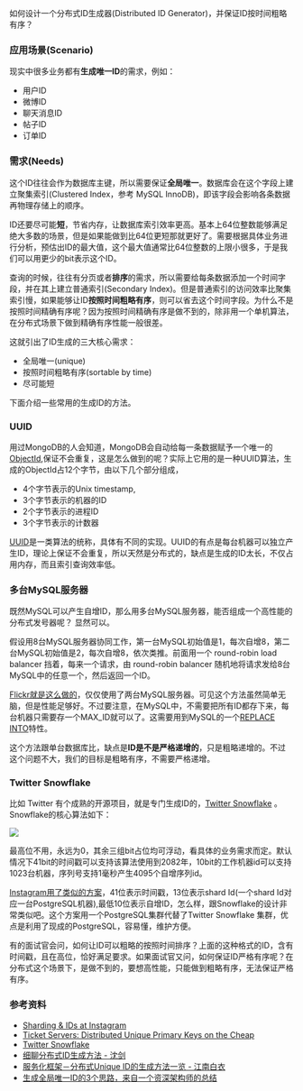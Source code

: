 如何设计一个分布式ID生成器(Distributed ID Generator)，并保证ID按时间粗略有序？


### 应用场景(Scenario)

现实中很多业务都有**生成唯一ID**的需求，例如：

* 用户ID
* 微博ID
* 聊天消息ID
* 帖子ID
* 订单ID


### 需求(Needs)

这个ID往往会作为数据库主键，所以需要保证**全局唯一**。数据库会在这个字段上建立聚集索引(Clustered Index，参考 MySQL InnoDB)，即该字段会影响各条数据再物理存储上的顺序。

ID还要尽可能**短**，节省内存，让数据库索引效率更高。基本上64位整数能够满足绝大多数的场景，但是如果能做到比64位更短那就更好了。需要根据具体业务进行分析，预估出ID的最大值，这个最大值通常比64位整数的上限小很多，于是我们可以用更少的bit表示这个ID。

查询的时候，往往有分页或者**排序**的需求，所以需要给每条数据添加一个时间字段，并在其上建立普通索引(Secondary Index)。但是普通索引的访问效率比聚集索引慢，如果能够让ID**按照时间粗略有序**，则可以省去这个时间字段。为什么不是按照时间精确有序呢？因为按照时间精确有序是做不到的，除非用一个单机算法，在分布式场景下做到精确有序性能一般很差。

这就引出了ID生成的三大核心需求：

* 全局唯一(unique)
* 按照时间粗略有序(sortable by time)
* 尽可能短


下面介绍一些常用的生成ID的方法。


### UUID

用过MongoDB的人会知道，MongoDB会自动给每一条数据赋予一个唯一的[ObjectId](https://docs.mongodb.com/manual/reference/method/ObjectId/),保证不会重复，这是怎么做到的呢？实际上它用的是一种UUID算法，生成的ObjectId占12个字节，由以下几个部分组成，

* 4个字节表示的Unix timestamp,
* 3个字节表示的机器的ID
* 2个字节表示的进程ID
* 3个字节表示的计数器

[UUID](https://en.wikipedia.org/wiki/Universally_unique_identifier)是一类算法的统称，具体有不同的实现。UUID的有点是每台机器可以独立产生ID，理论上保证不会重复，所以天然是分布式的，缺点是生成的ID太长，不仅占用内存，而且索引查询效率低。


### 多台MySQL服务器

既然MySQL可以产生自增ID，那么用多台MySQL服务器，能否组成一个高性能的分布式发号器呢？ 显然可以。

假设用8台MySQL服务器协同工作，第一台MySQL初始值是1，每次自增8，第二台MySQL初始值是2，每次自增8，依次类推。前面用一个 round-robin load balancer 挡着，每来一个请求，由 round-robin balancer 随机地将请求发给8台MySQL中的任意一个，然后返回一个ID。

[Flickr就是这么做的](http://code.flickr.net/2010/02/08/ticket-servers-distributed-unique-primary-keys-on-the-cheap/)，仅仅使用了两台MySQL服务器。可见这个方法虽然简单无脑，但是性能足够好。不过要注意，在MySQL中，不需要把所有ID都存下来，每台机器只需要存一个MAX_ID就可以了。这需要用到MySQL的一个[REPLACE INTO](http://dev.mysql.com/doc/refman/5.0/en/replace.html)特性。

这个方法跟单台数据库比，缺点是**ID是不是严格递增的**，只是粗略递增的。不过这个问题不大，我们的目标是粗略有序，不需要严格递增。


### Twitter Snowflake

比如 Twitter 有个成熟的开源项目，就是专门生成ID的，[Twitter Snowflake](https://github.com/twitter/snowflake) 。Snowflake的核心算法如下：

![](http://121.40.136.3/wp-content/uploads/2015/04/snowflake-64bit.jpg)

最高位不用，永远为0，其余三组bit占位均可浮动，看具体的业务需求而定。默认情况下41bit的时间戳可以支持该算法使用到2082年，10bit的工作机器id可以支持1023台机器，序列号支持1毫秒产生4095个自增序列id。

[Instagram用了类似的方案](https://engineering.instagram.com/sharding-ids-at-instagram-1cf5a71e5a5c)，41位表示时间戳，13位表示shard Id(一个shard Id对应一台PostgreSQL机器),最低10位表示自增ID，怎么样，跟Snowflake的设计非常类似吧。这个方案用一个PostgreSQL集群代替了Twitter Snowflake 集群，优点是利用了现成的PostgreSQL，容易懂，维护方便。

有的面试官会问，如何让ID可以粗略的按照时间排序？上面的这种格式的ID，含有时间戳，且在高位，恰好满足要求。如果面试官又问，如何保证ID严格有序呢？在分布式这个场景下，是做不到的，要想高性能，只能做到粗略有序，无法保证严格有序。


### 参考资料

* [Sharding & IDs at Instagram](https://engineering.instagram.com/sharding-ids-at-instagram-1cf5a71e5a5c)
* [Ticket Servers: Distributed Unique Primary Keys on the Cheap](http://code.flickr.net/2010/02/08/ticket-servers-distributed-unique-primary-keys-on-the-cheap/)
* [Twitter Snowflake](https://github.com/twitter/snowflake)
* [细聊分布式ID生成方法 - 沈剑](https://mp.weixin.qq.com/s?__biz=MjM5ODYxMDA5OQ==&mid=403837240&idx=1&sn=ae9f2bf0cc5b0f68f9a2213485313127&scene=21)
* [服务化框架－分布式Unique ID的生成方法一览 - 江南白衣](http://calvin1978.blogcn.com/articles/uuid.html)
* [生成全局唯一ID的3个思路，来自一个资深架构师的总结](https://mp.weixin.qq.com/s?__biz=MzI4MTY5NTk4Ng==&mid=2247489561&idx=1&sn=7396f373af4efa62ba4dbecc6d7f83b3&source=41)
